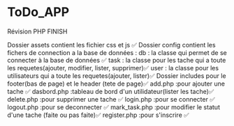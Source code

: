 # ToDo_APP
Révision PHP
FINISH

Dossier assets contient les fichier css et js ✅
Dossier config contient les fichers de connection a la base de données :
  db : la classe qui permet de se connecter à la base de données ✅
  task : la classe pour les tache qui a toute les requetes(ajouter, modifier, lister, supprimer)✅
  user : la classe pour les utilisateurs qui a toute les requetes(ajouter, lister)✅
Dossier includes pour le footer(bas de page) et le header (tete de page)✅
add.php :pour ajouter une tache ✅
dasbord.php :tableau de bord d'un utilidateur(lister les tache)✅
delete.php :pour supprimer une tache ✅
login.php :pour se connecter ✅
logout.php :pour se deconnecter ✅
mark_task.php :pour modifier le statut d'une tache (faite ou pas faite)✅
register.php :pour s'inscrire ✅

